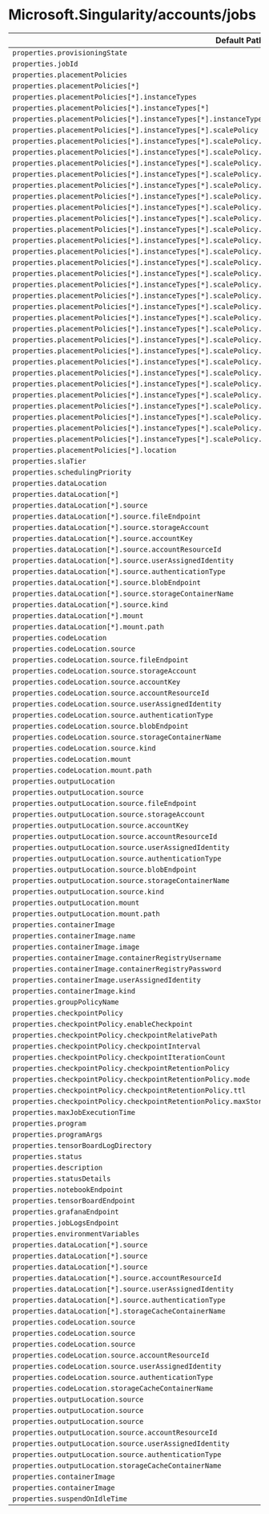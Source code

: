 # Microsoft.Singularity/accounts/jobs

| Default Path | Alias |
|---|---|
| `properties.provisioningState` | `Microsoft.Singularity/accounts/jobs/provisioningState` |
| `properties.jobId` | `Microsoft.Singularity/accounts/jobs/jobId` |
| `properties.placementPolicies` | `Microsoft.Singularity/accounts/jobs/placementPolicies` |
| `properties.placementPolicies[*]` | `Microsoft.Singularity/accounts/jobs/placementPolicies[*]` |
| `properties.placementPolicies[*].instanceTypes` | `Microsoft.Singularity/accounts/jobs/placementPolicies[*].instanceTypes` |
| `properties.placementPolicies[*].instanceTypes[*]` | `Microsoft.Singularity/accounts/jobs/placementPolicies[*].instanceTypes[*]` |
| `properties.placementPolicies[*].instanceTypes[*].instanceType` | `Microsoft.Singularity/accounts/jobs/placementPolicies[*].instanceTypes[*].instanceType` |
| `properties.placementPolicies[*].instanceTypes[*].scalePolicy` | `Microsoft.Singularity/accounts/jobs/placementPolicies[*].instanceTypes[*].scalePolicy` |
| `properties.placementPolicies[*].instanceTypes[*].scalePolicy.minInstanceTypeCount` | `Microsoft.Singularity/accounts/jobs/placementPolicies[*].instanceTypes[*].scalePolicy.minInstanceTypeCount` |
| `properties.placementPolicies[*].instanceTypes[*].scalePolicy.maxInstanceTypeCount` | `Microsoft.Singularity/accounts/jobs/placementPolicies[*].instanceTypes[*].scalePolicy.maxInstanceTypeCount` |
| `properties.placementPolicies[*].instanceTypes[*].scalePolicy.currentInstanceTypeCount` | `Microsoft.Singularity/accounts/jobs/placementPolicies[*].instanceTypes[*].scalePolicy.currentInstanceTypeCount` |
| `properties.placementPolicies[*].instanceTypes[*].scalePolicy.instanceTypeCountSet` | `Microsoft.Singularity/accounts/jobs/placementPolicies[*].instanceTypes[*].scalePolicy.instanceTypeCountSet` |
| `properties.placementPolicies[*].instanceTypes[*].scalePolicy.instanceTypeCountSet[*]` | `Microsoft.Singularity/accounts/jobs/placementPolicies[*].instanceTypes[*].scalePolicy.instanceTypeCountSet[*]` |
| `properties.placementPolicies[*].instanceTypes[*].scalePolicy.autoScaleIntervalInSecondsHint` | `Microsoft.Singularity/accounts/jobs/placementPolicies[*].instanceTypes[*].scalePolicy.autoScaleIntervalInSecondsHint` |
| `properties.placementPolicies[*].instanceTypes[*].scalePolicy.profiles` | `Microsoft.Singularity/accounts/jobs/placementPolicies[*].instanceTypes[*].scalePolicy.profiles` |
| `properties.placementPolicies[*].instanceTypes[*].scalePolicy.profiles[*]` | `Microsoft.Singularity/accounts/jobs/placementPolicies[*].instanceTypes[*].scalePolicy.profiles[*]` |
| `properties.placementPolicies[*].instanceTypes[*].scalePolicy.profiles[*].name` | `Microsoft.Singularity/accounts/jobs/placementPolicies[*].instanceTypes[*].scalePolicy.profiles[*].name` |
| `properties.placementPolicies[*].instanceTypes[*].scalePolicy.profiles[*].rules` | `Microsoft.Singularity/accounts/jobs/placementPolicies[*].instanceTypes[*].scalePolicy.profiles[*].rules` |
| `properties.placementPolicies[*].instanceTypes[*].scalePolicy.profiles[*].rules[*]` | `Microsoft.Singularity/accounts/jobs/placementPolicies[*].instanceTypes[*].scalePolicy.profiles[*].rules[*]` |
| `properties.placementPolicies[*].instanceTypes[*].scalePolicy.profiles[*].rules[*].metricTrigger` | `Microsoft.Singularity/accounts/jobs/placementPolicies[*].instanceTypes[*].scalePolicy.profiles[*].rules[*].metricTrigger` |
| `properties.placementPolicies[*].instanceTypes[*].scalePolicy.profiles[*].rules[*].metricTrigger.metricName` | `Microsoft.Singularity/accounts/jobs/placementPolicies[*].instanceTypes[*].scalePolicy.profiles[*].rules[*].metricTrigger.metricName` |
| `properties.placementPolicies[*].instanceTypes[*].scalePolicy.profiles[*].rules[*].metricTrigger.timeAggregation` | `Microsoft.Singularity/accounts/jobs/placementPolicies[*].instanceTypes[*].scalePolicy.profiles[*].rules[*].metricTrigger.timeAggregation` |
| `properties.placementPolicies[*].instanceTypes[*].scalePolicy.profiles[*].rules[*].metricTrigger.operator` | `Microsoft.Singularity/accounts/jobs/placementPolicies[*].instanceTypes[*].scalePolicy.profiles[*].rules[*].metricTrigger.operator` |
| `properties.placementPolicies[*].instanceTypes[*].scalePolicy.profiles[*].rules[*].metricTrigger.threshold` | `Microsoft.Singularity/accounts/jobs/placementPolicies[*].instanceTypes[*].scalePolicy.profiles[*].rules[*].metricTrigger.threshold` |
| `properties.placementPolicies[*].instanceTypes[*].scalePolicy.profiles[*].rules[*].metricTrigger.timeWindow` | `Microsoft.Singularity/accounts/jobs/placementPolicies[*].instanceTypes[*].scalePolicy.profiles[*].rules[*].metricTrigger.timeWindow` |
| `properties.placementPolicies[*].instanceTypes[*].scalePolicy.profiles[*].rules[*].metricTrigger.timeGrain` | `Microsoft.Singularity/accounts/jobs/placementPolicies[*].instanceTypes[*].scalePolicy.profiles[*].rules[*].metricTrigger.timeGrain` |
| `properties.placementPolicies[*].instanceTypes[*].scalePolicy.profiles[*].rules[*].metricTrigger.statistic` | `Microsoft.Singularity/accounts/jobs/placementPolicies[*].instanceTypes[*].scalePolicy.profiles[*].rules[*].metricTrigger.statistic` |
| `properties.placementPolicies[*].instanceTypes[*].scalePolicy.profiles[*].rules[*].scaleAction` | `Microsoft.Singularity/accounts/jobs/placementPolicies[*].instanceTypes[*].scalePolicy.profiles[*].rules[*].scaleAction` |
| `properties.placementPolicies[*].instanceTypes[*].scalePolicy.profiles[*].rules[*].scaleAction.direction` | `Microsoft.Singularity/accounts/jobs/placementPolicies[*].instanceTypes[*].scalePolicy.profiles[*].rules[*].scaleAction.direction` |
| `properties.placementPolicies[*].instanceTypes[*].scalePolicy.profiles[*].rules[*].scaleAction.type` | `Microsoft.Singularity/accounts/jobs/placementPolicies[*].instanceTypes[*].scalePolicy.profiles[*].rules[*].scaleAction.type` |
| `properties.placementPolicies[*].instanceTypes[*].scalePolicy.profiles[*].rules[*].scaleAction.value` | `Microsoft.Singularity/accounts/jobs/placementPolicies[*].instanceTypes[*].scalePolicy.profiles[*].rules[*].scaleAction.value` |
| `properties.placementPolicies[*].instanceTypes[*].scalePolicy.profiles[*].rules[*].scaleAction.cooldown` | `Microsoft.Singularity/accounts/jobs/placementPolicies[*].instanceTypes[*].scalePolicy.profiles[*].rules[*].scaleAction.cooldown` |
| `properties.placementPolicies[*].instanceTypes[*].scalePolicy.profiles[*].fixedDate` | `Microsoft.Singularity/accounts/jobs/placementPolicies[*].instanceTypes[*].scalePolicy.profiles[*].fixedDate` |
| `properties.placementPolicies[*].instanceTypes[*].scalePolicy.profiles[*].fixedDate.timeZone` | `Microsoft.Singularity/accounts/jobs/placementPolicies[*].instanceTypes[*].scalePolicy.profiles[*].fixedDate.timeZone` |
| `properties.placementPolicies[*].instanceTypes[*].scalePolicy.profiles[*].fixedDate.start` | `Microsoft.Singularity/accounts/jobs/placementPolicies[*].instanceTypes[*].scalePolicy.profiles[*].fixedDate.start` |
| `properties.placementPolicies[*].instanceTypes[*].scalePolicy.profiles[*].fixedDate.end` | `Microsoft.Singularity/accounts/jobs/placementPolicies[*].instanceTypes[*].scalePolicy.profiles[*].fixedDate.end` |
| `properties.placementPolicies[*].location` | `Microsoft.Singularity/accounts/jobs/placementPolicies[*].location` |
| `properties.slaTier` | `Microsoft.Singularity/accounts/jobs/slaTier` |
| `properties.schedulingPriority` | `Microsoft.Singularity/accounts/jobs/schedulingPriority` |
| `properties.dataLocation` | `Microsoft.Singularity/accounts/jobs/dataLocation` |
| `properties.dataLocation[*]` | `Microsoft.Singularity/accounts/jobs/dataLocation[*]` |
| `properties.dataLocation[*].source` | `Microsoft.Singularity/accounts/jobs/dataLocation[*].source.AzureFileStorage` |
| `properties.dataLocation[*].source.fileEndpoint` | `Microsoft.Singularity/accounts/jobs/dataLocation[*].source.AzureFileStorage.fileEndpoint` |
| `properties.dataLocation[*].source.storageAccount` | `Microsoft.Singularity/accounts/jobs/dataLocation[*].source.AzureFileStorage.storageAccount` |
| `properties.dataLocation[*].source.accountKey` | `Microsoft.Singularity/accounts/jobs/dataLocation[*].source.AzureFileStorage.accountKey` |
| `properties.dataLocation[*].source.accountResourceId` | `Microsoft.Singularity/accounts/jobs/dataLocation[*].source.AzureFileStorage.accountResourceId` |
| `properties.dataLocation[*].source.userAssignedIdentity` | `Microsoft.Singularity/accounts/jobs/dataLocation[*].source.AzureFileStorage.userAssignedIdentity` |
| `properties.dataLocation[*].source.authenticationType` | `Microsoft.Singularity/accounts/jobs/dataLocation[*].source.AzureFileStorage.authenticationType` |
| `properties.dataLocation[*].source.blobEndpoint` | `Microsoft.Singularity/accounts/jobs/dataLocation[*].source.AzureBlobStorage.blobEndpoint` |
| `properties.dataLocation[*].source.storageContainerName` | `Microsoft.Singularity/accounts/jobs/dataLocation[*].source.AzureAISupercomputerStorage.storageContainerName` |
| `properties.dataLocation[*].source.kind` | `Microsoft.Singularity/accounts/jobs/dataLocation[*].source.kind` |
| `properties.dataLocation[*].mount` | `Microsoft.Singularity/accounts/jobs/dataLocation[*].mount` |
| `properties.dataLocation[*].mount.path` | `Microsoft.Singularity/accounts/jobs/dataLocation[*].mount.path` |
| `properties.codeLocation` | `Microsoft.Singularity/accounts/jobs/codeLocation` |
| `properties.codeLocation.source` | `Microsoft.Singularity/accounts/jobs/codeLocation.source.AzureFileStorage` |
| `properties.codeLocation.source.fileEndpoint` | `Microsoft.Singularity/accounts/jobs/codeLocation.source.AzureFileStorage.fileEndpoint` |
| `properties.codeLocation.source.storageAccount` | `Microsoft.Singularity/accounts/jobs/codeLocation.source.AzureFileStorage.storageAccount` |
| `properties.codeLocation.source.accountKey` | `Microsoft.Singularity/accounts/jobs/codeLocation.source.AzureFileStorage.accountKey` |
| `properties.codeLocation.source.accountResourceId` | `Microsoft.Singularity/accounts/jobs/codeLocation.source.AzureFileStorage.accountResourceId` |
| `properties.codeLocation.source.userAssignedIdentity` | `Microsoft.Singularity/accounts/jobs/codeLocation.source.AzureFileStorage.userAssignedIdentity` |
| `properties.codeLocation.source.authenticationType` | `Microsoft.Singularity/accounts/jobs/codeLocation.source.AzureFileStorage.authenticationType` |
| `properties.codeLocation.source.blobEndpoint` | `Microsoft.Singularity/accounts/jobs/codeLocation.source.AzureBlobStorage.blobEndpoint` |
| `properties.codeLocation.source.storageContainerName` | `Microsoft.Singularity/accounts/jobs/codeLocation.source.AzureAISupercomputerStorage.storageContainerName` |
| `properties.codeLocation.source.kind` | `Microsoft.Singularity/accounts/jobs/codeLocation.source.kind` |
| `properties.codeLocation.mount` | `Microsoft.Singularity/accounts/jobs/codeLocation.mount` |
| `properties.codeLocation.mount.path` | `Microsoft.Singularity/accounts/jobs/codeLocation.mount.path` |
| `properties.outputLocation` | `Microsoft.Singularity/accounts/jobs/outputLocation` |
| `properties.outputLocation.source` | `Microsoft.Singularity/accounts/jobs/outputLocation.source.AzureFileStorage` |
| `properties.outputLocation.source.fileEndpoint` | `Microsoft.Singularity/accounts/jobs/outputLocation.source.AzureFileStorage.fileEndpoint` |
| `properties.outputLocation.source.storageAccount` | `Microsoft.Singularity/accounts/jobs/outputLocation.source.AzureFileStorage.storageAccount` |
| `properties.outputLocation.source.accountKey` | `Microsoft.Singularity/accounts/jobs/outputLocation.source.AzureFileStorage.accountKey` |
| `properties.outputLocation.source.accountResourceId` | `Microsoft.Singularity/accounts/jobs/outputLocation.source.AzureFileStorage.accountResourceId` |
| `properties.outputLocation.source.userAssignedIdentity` | `Microsoft.Singularity/accounts/jobs/outputLocation.source.AzureFileStorage.userAssignedIdentity` |
| `properties.outputLocation.source.authenticationType` | `Microsoft.Singularity/accounts/jobs/outputLocation.source.AzureFileStorage.authenticationType` |
| `properties.outputLocation.source.blobEndpoint` | `Microsoft.Singularity/accounts/jobs/outputLocation.source.AzureBlobStorage.blobEndpoint` |
| `properties.outputLocation.source.storageContainerName` | `Microsoft.Singularity/accounts/jobs/outputLocation.source.AzureAISupercomputerStorage.storageContainerName` |
| `properties.outputLocation.source.kind` | `Microsoft.Singularity/accounts/jobs/outputLocation.source.kind` |
| `properties.outputLocation.mount` | `Microsoft.Singularity/accounts/jobs/outputLocation.mount` |
| `properties.outputLocation.mount.path` | `Microsoft.Singularity/accounts/jobs/outputLocation.mount.path` |
| `properties.containerImage` | `Microsoft.Singularity/accounts/jobs/containerImage.Platform` |
| `properties.containerImage.name` | `Microsoft.Singularity/accounts/jobs/containerImage.Platform.name` |
| `properties.containerImage.image` | `Microsoft.Singularity/accounts/jobs/containerImage.Custom.image` |
| `properties.containerImage.containerRegistryUsername` | `Microsoft.Singularity/accounts/jobs/containerImage.Custom.containerRegistryUsername` |
| `properties.containerImage.containerRegistryPassword` | `Microsoft.Singularity/accounts/jobs/containerImage.Custom.containerRegistryPassword` |
| `properties.containerImage.userAssignedIdentity` | `Microsoft.Singularity/accounts/jobs/containerImage.Custom.userAssignedIdentity` |
| `properties.containerImage.kind` | `Microsoft.Singularity/accounts/jobs/containerImage.kind` |
| `properties.groupPolicyName` | `Microsoft.Singularity/accounts/jobs/groupPolicyName` |
| `properties.checkpointPolicy` | `Microsoft.Singularity/accounts/jobs/checkpointPolicy` |
| `properties.checkpointPolicy.enableCheckpoint` | `Microsoft.Singularity/accounts/jobs/checkpointPolicy.enableCheckpoint` |
| `properties.checkpointPolicy.checkpointRelativePath` | `Microsoft.Singularity/accounts/jobs/checkpointPolicy.checkpointRelativePath` |
| `properties.checkpointPolicy.checkpointInterval` | `Microsoft.Singularity/accounts/jobs/checkpointPolicy.checkpointInterval` |
| `properties.checkpointPolicy.checkpointIterationCount` | `Microsoft.Singularity/accounts/jobs/checkpointPolicy.checkpointIterationCount` |
| `properties.checkpointPolicy.checkpointRetentionPolicy` | `Microsoft.Singularity/accounts/jobs/checkpointPolicy.checkpointRetentionPolicy` |
| `properties.checkpointPolicy.checkpointRetentionPolicy.mode` | `Microsoft.Singularity/accounts/jobs/checkpointPolicy.checkpointRetentionPolicy.mode` |
| `properties.checkpointPolicy.checkpointRetentionPolicy.ttl` | `Microsoft.Singularity/accounts/jobs/checkpointPolicy.checkpointRetentionPolicy.ttl` |
| `properties.checkpointPolicy.checkpointRetentionPolicy.maxStorage` | `Microsoft.Singularity/accounts/jobs/checkpointPolicy.checkpointRetentionPolicy.maxStorage` |
| `properties.maxJobExecutionTime` | `Microsoft.Singularity/accounts/jobs/maxJobExecutionTime` |
| `properties.program` | `Microsoft.Singularity/accounts/jobs/program` |
| `properties.programArgs` | `Microsoft.Singularity/accounts/jobs/programArgs` |
| `properties.tensorBoardLogDirectory` | `Microsoft.Singularity/accounts/jobs/tensorBoardLogDirectory` |
| `properties.status` | `Microsoft.Singularity/accounts/jobs/status` |
| `properties.description` | `Microsoft.Singularity/accounts/jobs/description` |
| `properties.statusDetails` | `Microsoft.Singularity/accounts/jobs/statusDetails` |
| `properties.notebookEndpoint` | `Microsoft.Singularity/accounts/jobs/notebookEndpoint` |
| `properties.tensorBoardEndpoint` | `Microsoft.Singularity/accounts/jobs/tensorBoardEndpoint` |
| `properties.grafanaEndpoint` | `Microsoft.Singularity/accounts/jobs/grafanaEndpoint` |
| `properties.jobLogsEndpoint` | `Microsoft.Singularity/accounts/jobs/jobLogsEndpoint` |
| `properties.environmentVariables` | `Microsoft.Singularity/accounts/jobs/environmentVariables` |
| `properties.dataLocation[*].source` | `Microsoft.Singularity/accounts/jobs/dataLocation[*].source.AzureBlobStorage` |
| `properties.dataLocation[*].source` | `Microsoft.Singularity/accounts/jobs/dataLocation[*].source.AzureAISupercomputerStorage` |
| `properties.dataLocation[*].source` | `Microsoft.Singularity/accounts/jobs/dataLocation[*].source` |
| `properties.dataLocation[*].source.accountResourceId` | `Microsoft.Singularity/accounts/jobs/dataLocation[*].source.AzureBlobStorage.accountResourceId` |
| `properties.dataLocation[*].source.userAssignedIdentity` | `Microsoft.Singularity/accounts/jobs/dataLocation[*].source.AzureBlobStorage.userAssignedIdentity` |
| `properties.dataLocation[*].source.authenticationType` | `Microsoft.Singularity/accounts/jobs/dataLocation[*].source.AzureBlobStorage.authenticationType` |
| `properties.dataLocation[*].storageCacheContainerName` | `Microsoft.Singularity/accounts/jobs/dataLocation[*].storageCacheContainerName` |
| `properties.codeLocation.source` | `Microsoft.Singularity/accounts/jobs/codeLocation.source.AzureBlobStorage` |
| `properties.codeLocation.source` | `Microsoft.Singularity/accounts/jobs/codeLocation.source.AzureAISupercomputerStorage` |
| `properties.codeLocation.source` | `Microsoft.Singularity/accounts/jobs/codeLocation.source` |
| `properties.codeLocation.source.accountResourceId` | `Microsoft.Singularity/accounts/jobs/codeLocation.source.AzureBlobStorage.accountResourceId` |
| `properties.codeLocation.source.userAssignedIdentity` | `Microsoft.Singularity/accounts/jobs/codeLocation.source.AzureBlobStorage.userAssignedIdentity` |
| `properties.codeLocation.source.authenticationType` | `Microsoft.Singularity/accounts/jobs/codeLocation.source.AzureBlobStorage.authenticationType` |
| `properties.codeLocation.storageCacheContainerName` | `Microsoft.Singularity/accounts/jobs/codeLocation.storageCacheContainerName` |
| `properties.outputLocation.source` | `Microsoft.Singularity/accounts/jobs/outputLocation.source.AzureBlobStorage` |
| `properties.outputLocation.source` | `Microsoft.Singularity/accounts/jobs/outputLocation.source.AzureAISupercomputerStorage` |
| `properties.outputLocation.source` | `Microsoft.Singularity/accounts/jobs/outputLocation.source` |
| `properties.outputLocation.source.accountResourceId` | `Microsoft.Singularity/accounts/jobs/outputLocation.source.AzureBlobStorage.accountResourceId` |
| `properties.outputLocation.source.userAssignedIdentity` | `Microsoft.Singularity/accounts/jobs/outputLocation.source.AzureBlobStorage.userAssignedIdentity` |
| `properties.outputLocation.source.authenticationType` | `Microsoft.Singularity/accounts/jobs/outputLocation.source.AzureBlobStorage.authenticationType` |
| `properties.outputLocation.storageCacheContainerName` | `Microsoft.Singularity/accounts/jobs/outputLocation.storageCacheContainerName` |
| `properties.containerImage` | `Microsoft.Singularity/accounts/jobs/containerImage.Custom` |
| `properties.containerImage` | `Microsoft.Singularity/accounts/jobs/containerImage` |
| `properties.suspendOnIdleTime` | `Microsoft.Singularity/accounts/jobs/suspendOnIdleTime` |

